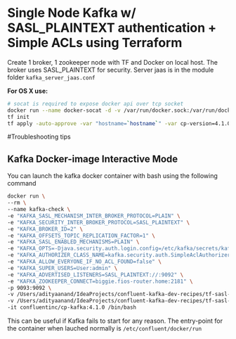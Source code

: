 # Single Node Kafka w/ SASL_PLAINTEXT authentication + Simple ACLs using Terraform

Create 1 broker, 1 zookeeper node with TF and Docker on local host.
The broker uses SASL_PLAINTEXT for security. Server jaas is in the module folder `kafka_server_jaas.conf`

**For OS X use:**

```bash
# socat is required to expose docker api over tcp socket
docker run --name docker-socat -d -v /var/run/docker.sock:/var/run/docker.sock -p 2376:2375 bobrik/socat TCP4-LISTEN:2375,fork,reuseaddr UNIX-CONNECT:/var/run/docker.sock
tf init
tf apply -auto-approve -var "hostname=`hostname`" -var cp-version=4.1.0
```

#Troubleshooting tips

## Kafka Docker-image Interactive Mode

You can launch the kafka docker container with bash using the following command
```bash
docker run \
--rm \
--name kafka-check \
-e "KAFKA_SASL_MECHANISM_INTER_BROKER_PROTOCOL=PLAIN" \
-e "KAFKA_SECURITY_INTER_BROKER_PROTOCOL=SASL_PLAINTEXT" \
-e "KAFKA_BROKER_ID=2" \
-e "KAFKA_OFFSETS_TOPIC_REPLICATION_FACTOR=1" \
-e "KAFKA_SASL_ENABLED_MECHANISMS=PLAIN" \
-e "KAFKA_OPTS=-Djava.security.auth.login.config=/etc/kafka/secrets/kafka_server_jaas.conf" \
-e "KAFKA_AUTHORIZER_CLASS_NAME=kafka.security.auth.SimpleAclAuthorizer" \
-e "KAFKA_ALLOW_EVERYONE_IF_NO_ACL_FOUND=false" \
-e "KAFKA_SUPER_USERS=User:admin" \
-e "KAFKA_ADVERTISED_LISTENERS=SASL_PLAINTEXT://:9092" \
-e "KAFKA_ZOOKEEPER_CONNECT=biggie.fios-router.home:2181" \
-p 9093:9092 \
-v /Users/adityaanand/IdeaProjects/confluent-kafka-dev-recipes/tf-sasl-plaintext-1-kafka-zk/ensure-skip-zk-check:/etc/confluent/docker/ensure \
-v /Users/adityaanand/IdeaProjects/confluent-kafka-dev-recipes/tf-sasl-plaintext-1-kafka-zk:/etc/kafka/secrets \
-it confluentinc/cp-kafka:4.1.0 /bin/bash
```

This can be useful if Kafka fails to start for any reason.
The entry-point for the container when lauched normally is `/etc/confluent/docker/run`
